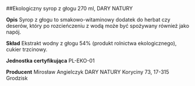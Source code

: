 ##Ekologiczny syrop z głogu 270 ml, DARY NATURY

**Opis** Syrop z głogu to smakowo-witaminowy dodatek do herbat czy deserów, który po rozcieńczeniu z wodą może być spożywany również jako napój. 

**Skład** Ekstrakt wodny z głogu 54% (produkt rolnictwa ekologicznego), cukier trzcinowy. 

**Jednostka certyfikująca** PL-EKO-01

**Producent** Mirosław Angielczyk DARY NATURY
Koryciny 73, 17-315 Grodzisk